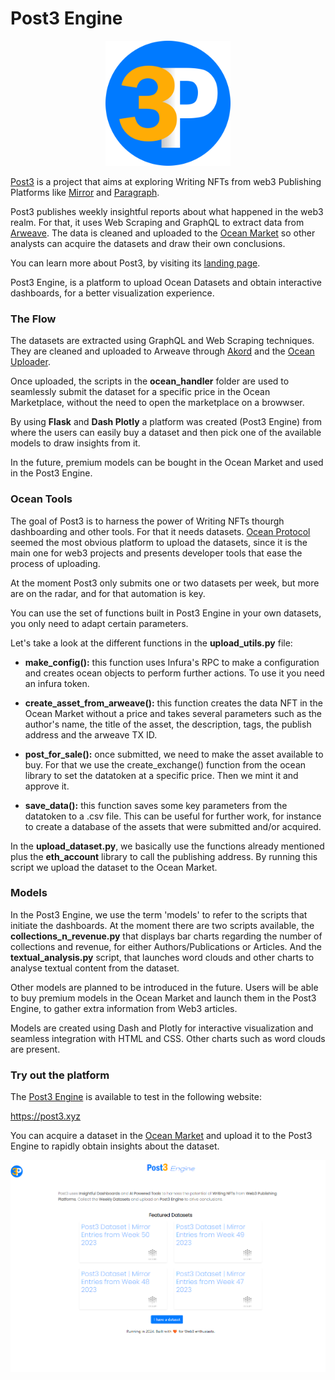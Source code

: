 # Post3 Engine

<p align="center">
  <img src="static/images/post3_logo.png" width="200" height="200" alt="Post3 Logo">
</p>

[Post3](https://bento.me/post3) is a project that aims at exploring Writing NFTs from web3 Publishing Platforms like [Mirror](https://mirror.xyz/post3.eth) and [Paragraph](https://paragraph.xyz/@post3).

Post3 publishes weekly insightful reports about what happened in the web3 realm. For that, it uses Web Scraping and GraphQL to extract data from [Arweave](https://www.arweave.org/). The data is cleaned and uploaded to the [Ocean Market](https://market.oceanprotocol.com/profile/post3.eth) so other analysts can acquire the datasets and draw their own conclusions.

You can learn more about Post3, by visiting its [landing page](https://bento.me/post3).

Post3 Engine, is a platform to upload Ocean Datasets and obtain interactive dashboards, for a better visualization experience.


### The Flow

The datasets are extracted using GraphQL and Web Scraping techniques. They are cleaned and uploaded to Arweave through [Akord](https://v2.akord.com/) and the [Ocean Uploader](https://uploader.oceanprotocol.com/).

Once uploaded, the scripts in the **ocean_handler** folder are used to seamlessly  submit the dataset for a specific price in the Ocean Marketplace, without the need to open the marketplace on a browwser.

By using **Flask** and **Dash Plotly** a platform was created (Post3 Engine) from where the users can easily buy a dataset and then pick one of the available models to draw insights from it.

In the future, premium models can be bought in the Ocean Market and used in the Post3 Engine.


### Ocean Tools

The goal of Post3 is to harness the power of Writing NFTs thourgh dashboarding and other tools. For that it needs datasets. [Ocean Protocol](https://oceanprotocol.com/) seemed the most obvious platform to upload the datasets, since it is the main one for web3 projects and presents developer tools that ease the process of uploading.

At the moment Post3 only submits one or two datasets per week, but more are on the radar, and for that automation is key.

You can use the set of functions built in Post3 Engine in your own datasets, you only need to adapt certain parameters.

Let's take a look at the different functions in the **upload_utils.py** file:

- **make_config():** this function uses Infura's RPC to make a configuration and creates ocean objects to perform further actions. To use it you need an infura token.

- **create_asset_from_arweave():** this function creates the data NFT in the Ocean Market without a price and takes several parameters such as the author's name, the title of the asset, the description, tags, the publish address and the arweave TX ID.

- **post_for_sale():** once submitted, we need to make the asset available to buy. For that we use the create_exchange() function from the ocean library to set the datatoken at a specific price. Then we mint it and approve it.

- **save_data():** this function saves some key parameters from the datatoken to a .csv file. This can be useful for further work, for instance to create a database of the assets that were submitted and/or acquired.

In the **upload_dataset.py**, we basically use the functions already mentioned plus the **eth_account** library to call the publishing address. By running this script we upload the dataset to the Ocean Market.

### Models

In the Post3 Engine, we use the term 'models' to refer to the scripts that initiate the dashboards. At the moment there are two scripts available, the **collections_n_revenue.py** that displays bar charts regarding the number of collections and revenue, for either Authors/Publications or Articles. And the **textual_analysis.py** script, that launches word clouds and other charts to analyse textual content from the dataset.

Other models are planned to be introduced in the future. Users will be able to buy premium models in the Ocean Market and launch them in the Post3 Engine, to gather extra information from Web3 articles.

Models are created using Dash and Plotly for interactive visualization and seamless integration with HTML and CSS. Other charts such as word clouds are present.


### Try out the platform

The [Post3 Engine](https://post3.xyz) is available to test in the following website:

https://post3.xyz

You can acquire a dataset in the [Ocean Market](https://market.oceanprotocol.com/profile/post3.eth) and upload it to the Post3 Engine to rapidly obtain insights about the dataset.

<p align="center">
  <img src="static/images/landing_page_post3_engine.png" alt="Post3 Engine">
</p>
